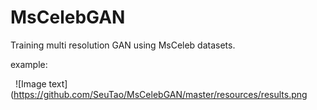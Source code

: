 # MsCelebGAN

Training multi resolution GAN using MsCeleb datasets.

example:

   ![Image text](https://github.com/SeuTao/MsCelebGAN/master/resources/results.png



 
